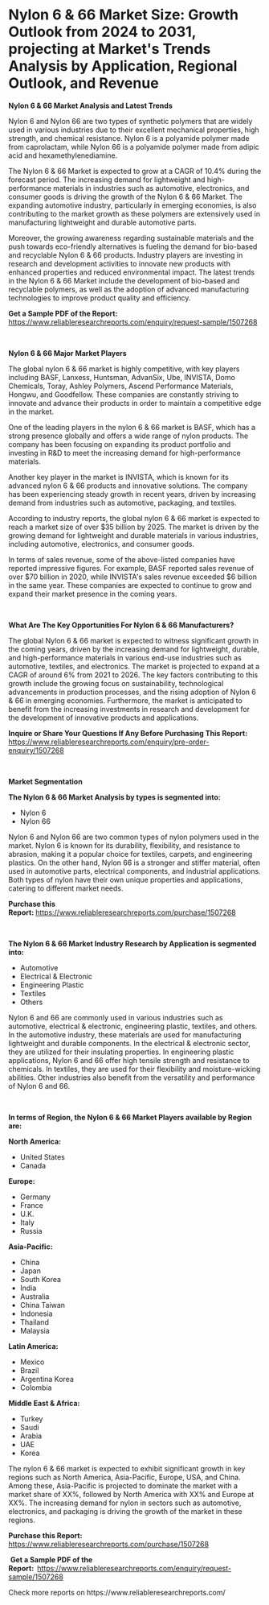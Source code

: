 <p><h1>Nylon 6 & 66 Market Size: Growth Outlook from 2024 to 2031, projecting at Market's Trends Analysis by Application, Regional Outlook, and Revenue</h1></p><p><strong>Nylon 6 & 66 Market Analysis and Latest Trends</strong></p>
<p><p>Nylon 6 and Nylon 66 are two types of synthetic polymers that are widely used in various industries due to their excellent mechanical properties, high strength, and chemical resistance. Nylon 6 is a polyamide polymer made from caprolactam, while Nylon 66 is a polyamide polymer made from adipic acid and hexamethylenediamine.</p><p>The Nylon 6 & 66 Market is expected to grow at a CAGR of 10.4% during the forecast period. The increasing demand for lightweight and high-performance materials in industries such as automotive, electronics, and consumer goods is driving the growth of the Nylon 6 & 66 Market. The expanding automotive industry, particularly in emerging economies, is also contributing to the market growth as these polymers are extensively used in manufacturing lightweight and durable automotive parts. </p><p>Moreover, the growing awareness regarding sustainable materials and the push towards eco-friendly alternatives is fueling the demand for bio-based and recyclable Nylon 6 & 66 products. Industry players are investing in research and development activities to innovate new products with enhanced properties and reduced environmental impact. The latest trends in the Nylon 6 & 66 Market include the development of bio-based and recyclable polymers, as well as the adoption of advanced manufacturing technologies to improve product quality and efficiency.</p></p>
<p><strong>Get a Sample PDF of the Report:&nbsp;</strong> <a href="https://www.reliableresearchreports.com/enquiry/request-sample/1507268">https://www.reliableresearchreports.com/enquiry/request-sample/1507268</a></p>
<p>&nbsp;</p>
<p><strong>Nylon 6 & 66 Major Market Players</strong></p>
<p><p>The global nylon 6 & 66 market is highly competitive, with key players including BASF, Lanxess, Huntsman, AdvanSix, Ube, INVISTA, Domo Chemicals, Toray, Ashley Polymers, Ascend Performance Materials, Hongwu, and Goodfellow. These companies are constantly striving to innovate and advance their products in order to maintain a competitive edge in the market.</p><p>One of the leading players in the nylon 6 & 66 market is BASF, which has a strong presence globally and offers a wide range of nylon products. The company has been focusing on expanding its product portfolio and investing in R&D to meet the increasing demand for high-performance materials.</p><p>Another key player in the market is INVISTA, which is known for its advanced nylon 6 & 66 products and innovative solutions. The company has been experiencing steady growth in recent years, driven by increasing demand from industries such as automotive, packaging, and textiles.</p><p>According to industry reports, the global nylon 6 & 66 market is expected to reach a market size of over $35 billion by 2025. The market is driven by the growing demand for lightweight and durable materials in various industries, including automotive, electronics, and consumer goods.</p><p>In terms of sales revenue, some of the above-listed companies have reported impressive figures. For example, BASF reported sales revenue of over $70 billion in 2020, while INVISTA's sales revenue exceeded $6 billion in the same year. These companies are expected to continue to grow and expand their market presence in the coming years.</p></p>
<p>&nbsp;</p>
<p><strong>What Are The Key Opportunities For Nylon 6 & 66 Manufacturers?</strong></p>
<p><p>The global Nylon 6 & 66 market is expected to witness significant growth in the coming years, driven by the increasing demand for lightweight, durable, and high-performance materials in various end-use industries such as automotive, textiles, and electronics. The market is projected to expand at a CAGR of around 6% from 2021 to 2026. The key factors contributing to this growth include the growing focus on sustainability, technological advancements in production processes, and the rising adoption of Nylon 6 & 66 in emerging economies. Furthermore, the market is anticipated to benefit from the increasing investments in research and development for the development of innovative products and applications.</p></p>
<p><strong>Inquire or Share Your Questions If Any Before Purchasing This Report:</strong> <a href="https://www.reliableresearchreports.com/enquiry/pre-order-enquiry/1507268">https://www.reliableresearchreports.com/enquiry/pre-order-enquiry/1507268</a></p>
<p>&nbsp;</p>
<p><strong>Market Segmentation</strong></p>
<p><strong>The Nylon 6 & 66 Market Analysis by types is segmented into:</strong></p>
<p><ul><li>Nylon 6</li><li>Nylon 66</li></ul></p>
<p><p>Nylon 6 and Nylon 66 are two common types of nylon polymers used in the market. Nylon 6 is known for its durability, flexibility, and resistance to abrasion, making it a popular choice for textiles, carpets, and engineering plastics. On the other hand, Nylon 66 is a stronger and stiffer material, often used in automotive parts, electrical components, and industrial applications. Both types of nylon have their own unique properties and applications, catering to different market needs.</p></p>
<p><strong>Purchase this Report:&nbsp;</strong><a href="https://www.reliableresearchreports.com/purchase/1507268">https://www.reliableresearchreports.com/purchase/1507268</a></p>
<p>&nbsp;</p>
<p><strong>The Nylon 6 & 66 Market Industry Research by Application is segmented into:</strong></p>
<p><ul><li>Automotive</li><li>Electrical & Electronic</li><li>Engineering Plastic</li><li>Textiles</li><li>Others</li></ul></p>
<p><p>Nylon 6 and 66 are commonly used in various industries such as automotive, electrical & electronic, engineering plastic, textiles, and others. In the automotive industry, these materials are used for manufacturing lightweight and durable components. In the electrical & electronic sector, they are utilized for their insulating properties. In engineering plastic applications, Nylon 6 and 66 offer high tensile strength and resistance to chemicals. In textiles, they are used for their flexibility and moisture-wicking abilities. Other industries also benefit from the versatility and performance of Nylon 6 and 66.</p></p>
<p>&nbsp;</p>
<p><strong>In terms of Region, the Nylon 6 & 66 Market Players available by Region are:</strong></p>
<p>
    <p> <strong> North America: </strong>
        <ul>
            <li>United States</li>
            <li>Canada</li>
        </ul>
        </p> 
    <p> <strong> Europe: </strong>
        <ul>
            <li>Germany</li>
            <li>France</li>
            <li>U.K.</li>
            <li>Italy</li>
            <li>Russia</li>
        </ul>
        </p> 
    <p> <strong> Asia-Pacific: </strong>
        <ul>
            <li>China</li>
            <li>Japan</li>
            <li>South Korea</li>
            <li>India</li>
            <li>Australia</li>
            <li>China Taiwan</li>
            <li>Indonesia</li>
            <li>Thailand</li>
            <li>Malaysia</li>
        </ul>
        </p> 
    <p> <strong> Latin America: </strong>
        <ul>
            <li>Mexico</li>
            <li>Brazil</li>
            <li>Argentina Korea</li>
            <li>Colombia</li>
        </ul>
        </p> 
    <p> <strong> Middle East & Africa: </strong>
        <ul>
            <li>Turkey</li>
            <li>Saudi</li>
            <li>Arabia</li>
            <li>UAE</li>
            <li>Korea</li>
        </ul>
    </p>
    </p>
<p><p>The nylon 6 & 66 market is expected to exhibit significant growth in key regions such as North America, Asia-Pacific, Europe, USA, and China. Among these, Asia-Pacific is projected to dominate the market with a market share of XX%, followed by North America with XX% and Europe at XX%. The increasing demand for nylon in sectors such as automotive, electronics, and packaging is driving the growth of the market in these regions.</p></p>
<p><strong>Purchase this Report: </strong><a href="https://www.reliableresearchreports.com/purchase/1507268">https://www.reliableresearchreports.com/purchase/1507268</a></p>
<p>&nbsp;<strong>Get a Sample PDF of the Report:&nbsp;&nbsp;</strong><a href="https://www.reliableresearchreports.com/enquiry/request-sample/1507268">https://www.reliableresearchreports.com/enquiry/request-sample/1507268</a></p>
<p><strong></strong></p>
<p>Check more reports on https://www.reliableresearchreports.com/</p>